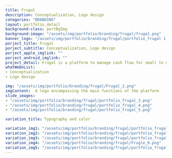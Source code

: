 ```yaml
---
title: Frugal
description: Conceptualization, Logo design
categories: "BRANDING"
layout: portfolio_detail
background-class: portBgImg
background-image: "/assets/img/portfolio/branding/frugal/frugal.png"
banner_logo: "/assets/img/portfolio/branding/frugal/portfolio_frugal 1.png"
porject_title: Frugal
porject_subtitle: Conceptualization, Logo design
porject_apple_imglink: ""
porject_android_imglink: ""
project_detail: Frugal is a platform to manage cash flow for small to medium enterprises and allocation of funds to different cost centers. Thus, optimizing the expenditure and increasing the corpus fund of the organization. The particular logo for the platform should convey the ideas of finance and allocation. Also the theme and visual appeal of the platform suggests the logo should follow a clean and sleek visual style 
whatWeDoList:
- Conceptualization
- Logo design

img: "/assets/img/portfolio/branding/frugal/Frugal_2.png"
imgContent:  A logo encompassing the main functions of the platform
slide_images:
- "/assets/img/portfolio/branding/frugal/portfolio_frugal_3.png"
- "/assets/img/portfolio/branding/frugal/portfolio_frugal_4.png"
- "/assets/img/portfolio/branding/frugal/portfolio_frugal_5.png"

variation_title: Typography and color

variation_img1: "/assets/img/portfolio/branding/frugal/portfolio_frugal 5A.png"
variation_img2: "/assets/img/portfolio/branding/frugal/portfolio_frugal 5B.png"
variation_img3: "/assets/img/portfolio/branding/frugal/portfolio_frugal 5C.png"
variation_img4: "/assets/img/portfolio/branding/frugal/Frugle_6.png"
variation_img5: "/assets/img/portfolio/branding/frugal/portfolio_frugal 6.jpg"
---
```

